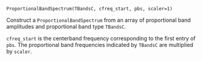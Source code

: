 ```
ProportionalBandSpectrum(TBandsC, cfreq_start, pbs, scaler=1)
```

Construct a `ProportionalBandSpectrum` from an array of proportional band amplitudes and proportional band type `TBandsC`.

`cfreq_start` is the centerband frequency corresponding to the first entry of `pbs`.  The proportional band frequencies indicated by `TBandsC` are multiplied by `scaler`.
